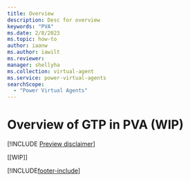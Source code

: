 ```yaml
---
title: Overview
description: Desc for overview
keywords: "PVA"
ms.date: 2/8/2023
ms.topic: how-to
author: iaanw
ms.author: iawilt
ms.reviewer: 
manager: shellyha
ms.collection: virtual-agent
ms.service: power-virtual-agents
searchScope:
  - "Power Virtual Agents"
---
```

# Overview of GTP in PVA (WIP)

[!INCLUDE [Preview disclaimer](..includes/public-preview-disclaimer.md)]

[[WIP]]

[!INCLUDE[footer-include](../includes/footer-banner.md)]